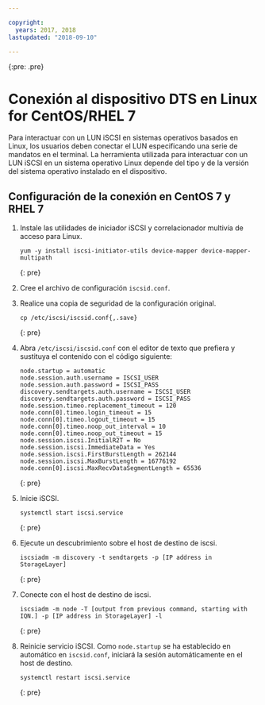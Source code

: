 ```yaml
---

copyright:
  years: 2017, 2018
lastupdated: "2018-09-10"

---
```

{:pre: .pre}

# Conexión al dispositivo DTS en Linux for CentOS/RHEL 7

Para interactuar con un LUN iSCSI en sistemas operativos basados en Linux, los usuarios deben conectar el LUN especificando una serie de mandatos en el terminal. La herramienta utilizada para interactuar con un LUN iSCSI en un sistema operativo Linux depende del tipo y de la versión del sistema operativo instalado en el dispositivo.

## Configuración de la conexión en CentOS 7 y RHEL 7

1. Instale las utilidades de iniciador iSCSI y correlacionador multivía de acceso para Linux.
   ```
   yum -y install iscsi-initiator-utils device-mapper device-mapper-multipath
   ```
   {: pre}

2. Cree el archivo de configuración `iscsid.conf`.

3. Realice una copia de seguridad de la configuración original.
   ```
   cp /etc/iscsi/iscsid.conf{,.save}
   ```
   {: pre}

4. Abra `/etc/iscsi/iscsid.conf` con el editor de texto que prefiera y sustituya el contenido con el código siguiente:
   ```
   node.startup = automatic
   node.session.auth.username = ISCSI_USER
   node.session.auth.password = ISCSI_PASS
   discovery.sendtargets.auth.username = ISCSI_USER
   discovery.sendtargets.auth.password = ISCSI_PASS
   node.session.timeo.replacement_timeout = 120
   node.conn[0].timeo.login_timeout = 15
   node.conn[0].timeo.logout_timeout = 15
   node.conn[0].timeo.noop_out_interval = 10
   node.conn[0].timeo.noop_out_timeout = 15
   node.session.iscsi.InitialR2T = No
   node.session.iscsi.ImmediateData = Yes
   node.session.iscsi.FirstBurstLength = 262144
   node.session.iscsi.MaxBurstLength = 16776192
   node.conn[0].iscsi.MaxRecvDataSegmentLength = 65536
   ```
   {: pre}

5. Inicie iSCSI.<br/>
   ```
   systemctl start iscsi.service
   ```
   {: pre}

6. Ejecute un descubrimiento sobre el host de destino de iscsi.<br/>
   ```
   iscsiadm -m discovery -t sendtargets -p [IP address in StorageLayer]
   ```
   {: pre}

7. Conecte con el host de destino de iscsi.<br/>
   ```
   iscsiadm -m node -T [output from previous command, starting with IQN.] -p [IP address in StorageLayer] -l
   ```
   {: pre}

8. Reinicie servicio iSCSI. Como `node.startup` se ha establecido en automático en `iscsid.conf`, iniciará la sesión automáticamente en el host de destino.<br/>
   ```
   systemctl restart iscsi.service
   ```
   {: pre}
